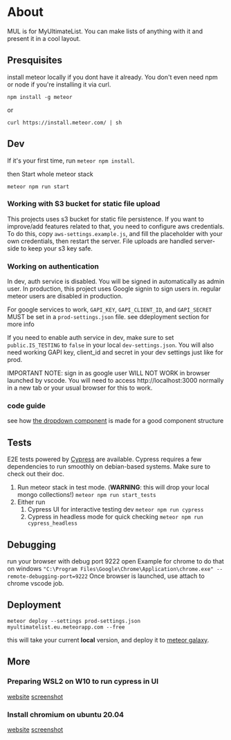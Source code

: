 # About

MUL is for MyUltimateList.
You can make lists of anything with it and present it in a cool layout.

## Presquisites

install meteor locally if you dont have it already. You don't even need npm or node if you're installing it via curl.

`npm install -g meteor`

or

`curl https://install.meteor.com/ | sh`

## Dev

If it's your first time, run `meteor npm install`.

then Start whole meteor stack

`meteor npm run start`

### Working with S3 bucket for static file upload

This projects uses s3 bucket for static file persistence.
If you want to improve/add features related to that, you need to configure aws credentials.
To do this, copy `aws-settings.example.js`, and fill the placeholder with your own credentials, then restart the server.
File uploads are handled server-side to keep your s3 key safe.

### Working on authentication

In dev, auth service is disabled. You will be signed in automatically as admin user.
In production, this project uses Google signin to sign users in. regular meteor users are disabled in production.

For google services to work, `GAPI_KEY`, `GAPI_CLIENT_ID`, and `GAPI_SECRET` MUST be set in a `prod-settings.json` file. see ddeployment section for more info

If you need to enable auth service in dev, make sure to set `public.IS_TESTING` to `false` in your local `dev-settings.json`.
You will also need working GAPI key, client_id and secret in your dev settings just like for prod.

IMPORTANT NOTE: sign in as google user WILL NOT WORK in browser launched by vscode. You will need to access http://localhost:3000 normally in a new tab or your usual browser for this to work.

### code guide

see how [the dropdown component](./imports/ui/forms/dropdownField) is made for a good component structure

## Tests

E2E tests powered by [Cypress](https://www.cypress.io/) are available.
Cypress requires a few dependencies to run smoothly on debian-based systems. Make sure to check out their doc.

1. Run meteor stack in test mode. (**WARNING**: this will drop your local mongo collections!) `meteor npm run start_tests`
2. Either run
    1. Cypress UI for interactive testing dev `meteor npm run cypress`
    2. Cypress in headless mode for quick checking `meteor npm run cypress_headless`

## Debugging

run your browser with debug port 9222 open
Example for chrome to do that on windows `"C:\Program Files\Google\Chrome\Application\chrome.exe" --remote-debugging-port=9222`
Once browser is launched, use attach to chrome vscode job.

## Deployment

`meteor deploy --settings prod-settings.json myultimatelist.eu.meteorapp.com --free`

this will take your current **local** version, and deploy it to [meteor galaxy](https://meteor.com/cloud).

## More

### Preparing WSL2 on W10 to run cypress in UI

[website](https://nickymeuleman.netlify.app/blog/gui-on-wsl2-cypress)
[screenshot](./readme-assets/wsl2-gui.png)

### Install chromium on ubuntu 20.04

[website](https://www.linuxadictos.com/en/como-instalar-chromium-en-ubuntu-20-04-sin-usar-su-paquete-snap.html)
[screenshot](./readme-assets/install-chromium.png)
